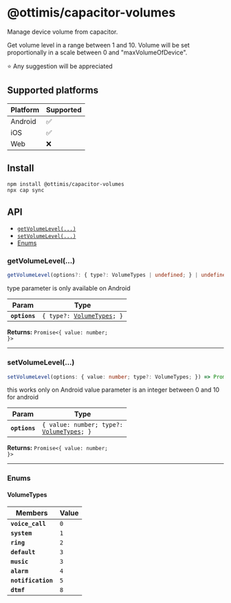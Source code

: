 # @ottimis/capacitor-volumes

Manage device volume from capacitor.

Get volume level in a range between 1 and 10.
Volume will be set proportionally in a scale between 0 and "maxVolumeOfDevice".

⭐️ Any suggestion will be appreciated

## Supported platforms

| Platform | Supported |
| -------- | --------- |
| Android  | ✅        |
| iOS      | ✅        | (only getVolumeLevel)
| Web      | ❌        |

## Install

```bash
npm install @ottimis/capacitor-volumes
npx cap sync
```

## API

<docgen-index>

* [`getVolumeLevel(...)`](#getvolumelevel)
* [`setVolumeLevel(...)`](#setvolumelevel)
* [Enums](#enums)

</docgen-index>

<docgen-api>
<!--Update the source file JSDoc comments and rerun docgen to update the docs below-->

### getVolumeLevel(...)

```typescript
getVolumeLevel(options?: { type?: VolumeTypes | undefined; } | undefined) => Promise<{ value: number; }>
```

type parameter is only available on Android

| Param         | Type                                                            |
| ------------- | --------------------------------------------------------------- |
| **`options`** | <code>{ type?: <a href="#volumetypes">VolumeTypes</a>; }</code> |

**Returns:** <code>Promise&lt;{ value: number; }&gt;</code>

--------------------


### setVolumeLevel(...)

```typescript
setVolumeLevel(options: { value: number; type?: VolumeTypes; }) => Promise<{ value: number; }>
```

this works only on Android
value parameter is an integer between 0 and 10 for android

| Param         | Type                                                                           |
| ------------- | ------------------------------------------------------------------------------ |
| **`options`** | <code>{ value: number; type?: <a href="#volumetypes">VolumeTypes</a>; }</code> |

**Returns:** <code>Promise&lt;{ value: number; }&gt;</code>

--------------------


### Enums


#### VolumeTypes

| Members            | Value          |
| ------------------ | -------------- |
| **`voice_call`**   | <code>0</code> |
| **`system`**       | <code>1</code> |
| **`ring`**         | <code>2</code> |
| **`default`**      | <code>3</code> |
| **`music`**        | <code>3</code> |
| **`alarm`**        | <code>4</code> |
| **`notification`** | <code>5</code> |
| **`dtmf`**         | <code>8</code> |

</docgen-api>
